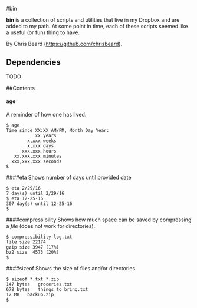 #bin

**bin** is a collection of scripts and utilities that live in my Dropbox and are added to my path. At some point in time, each of these scripts seemed like a useful (or fun) thing to have.

By Chris Beard (https://github.com/chrisbeard).


## Dependencies
TODO


##Contents

#### age
A reminder of how one has lived.
```
$ age
Time since XX:XX AM/PM, Month Day Year:
           xx years
        x,xxx weeks
        x,xxx days
      xxx,xxx hours
   xx,xxx,xxx minutes
  xxx,xxx,xxx seconds
$
```

####eta
Shows number of days until provided date
```
$ eta 2/29/16
7 day(s) until 2/29/16
$ eta 12-25-16
307 day(s) until 12-25-16
$
```

####compressibility
Shows how much space can be saved by compressing a *file* (does not work for directories).
```
$ compressibility log.txt
file size 22174
gzip size 3947 (17%)
bz2 size  4573 (20%)
$
```

####sizeof
Shows the size of files and/or directories.
```
$ sizeof *.txt *.zip
147 bytes	groceries.txt
678 bytes	things to bring.txt
12 MB	backup.zip
$
```

